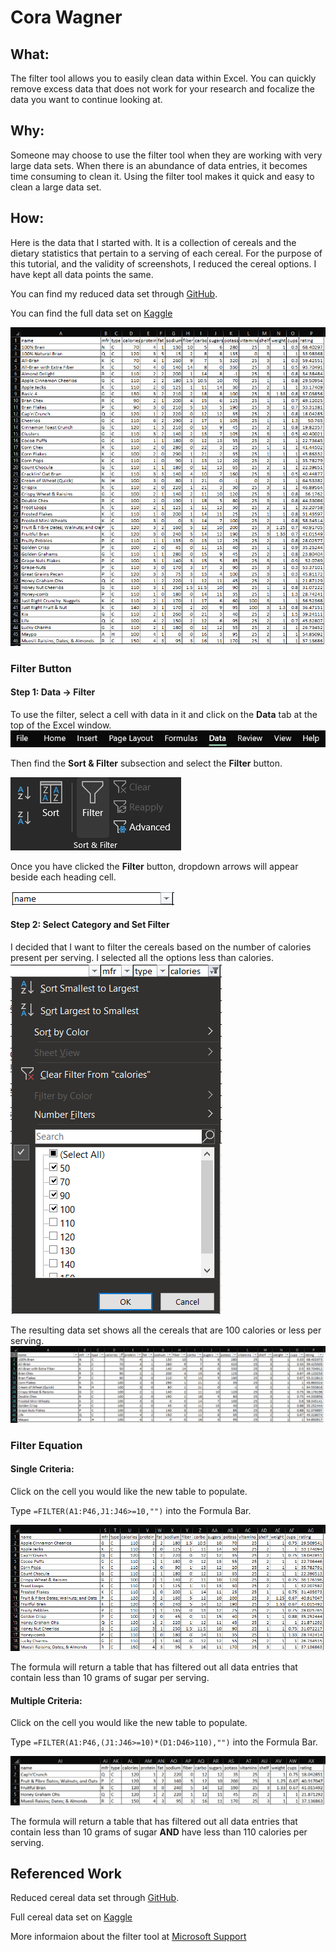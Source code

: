 # Cora Wagner

## What:
The filter tool allows you to easily clean data within Excel. You can quickly remove excess data that does not work for your research and focalize the data you want to continue looking at.

## Why:
Someone may choose to use the filter tool when they are working with very large data sets. When there is an abundance of data entries, it becomes time consuming to clean it. Using the filter tool makes it quick and easy to clean a large data set.

## How:
Here is the data that I started with. It is a collection of cereals and the dietary statistics that pertain to a serving of each cereal. For the purpose of this tutorial, and the validity of screenshots, I reduced the cereal options. I have kept all data points the same. 

You can find my reduced data set through [GitHub](https://github.com/CoraWagner/Filter/blob/68e98fe8761e2745150774e25eca10c4593a7398/cereal.csv). 

You can find the full data set on [Kaggle](https://www.kaggle.com/crawford/80-cereals/version/2)

![Starting Data Set](StartingData.png)

### Filter Button
#### Step 1: Data -> Filter
To use the filter, select a cell with data in it and click on the **Data** tab at the top of the Excel window.
![Filter Tool Location - Image 1](Data.png)

Then find the **Sort & Filter** subsection and select the **Filter** button.

![Filter Tool Location - Image 2](Filter.png)

Once you have clicked the **Filter** button, dropdown arrows will appear beside each heading cell.

![Name Dropdown Arrow](Name.png)

#### Step 2: Select Category and Set Filter
I decided that I want to filter the cereals based on the number of calories present per serving. I selected all the options less than calories.
![Category Filter](FilterCategory.png)

The resulting data set shows all the cereals that are 100 calories or less per serving.
![Filtered Data Set](FilteredDataSet.png)

### Filter Equation
#### Single Criteria:
Click on the cell you would like the new table to populate.

Type `=FILTER(A1:P46,J1:J46>=10,"")` into the Formula Bar.

![Filtered Using Equation Single Criteria](EquationFilter1.png)

The formula will return a table that has filtered out all data entries that contain less than 10 grams of sugar per serving.

#### Multiple Criteria:
Click on the cell you would like the new table to populate.

Type `=FILTER(A1:P46,(J1:J46>=10)*(D1:D46>110),"")` into the Formula Bar.

![Filtered Using Equations Multiple Criteria](MultipleCriteria.png)

The formula will return a table that has filtered out all data entries that contain less than 10 grams of sugar **AND** have less than 110 calories per serving.

## Referenced Work
Reduced cereal data set through [GitHub](https://github.com/CoraWagner/Filter/blob/68e98fe8761e2745150774e25eca10c4593a7398/cereal.csv).

Full cereal data set on [Kaggle](https://www.kaggle.com/crawford/80-cereals/version/2)

More informaion about the filter tool at [Microsoft Support](https://support.microsoft.com/en-us/office/filter-function-f4f7cb66-82eb-4767-8f7c-4877ad80c759)
